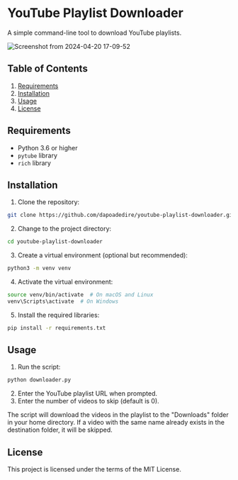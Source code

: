 # YouTube Playlist Downloader

A simple command-line tool to download YouTube playlists.



![Screenshot from 2024-04-20 17-09-52](https://github.com/dapoadedire/youtube-playlist-downloader/assets/95668340/68992d4b-909c-4c98-9395-6ae23a4f97b8)


## Table of Contents

1. [Requirements](#requirements)
2. [Installation](#installation)
3. [Usage](#usage)
4. [License](#license)

## Requirements

- Python 3.6 or higher
- `pytube` library
- `rich` library

## Installation

1. Clone the repository:
```bash
git clone https://github.com/dapoadedire/youtube-playlist-downloader.git
```
2. Change to the project directory:
```bash
cd youtube-playlist-downloader
```
3. Create a virtual environment (optional but recommended):
```bash
python3 -m venv venv
```
4. Activate the virtual environment:
```bash
source venv/bin/activate  # On macOS and Linux
venv\Scripts\activate  # On Windows
```
5. Install the required libraries:
```bash
pip install -r requirements.txt
```

## Usage

1. Run the script:
```bash
python downloader.py
```
2. Enter the YouTube playlist URL when prompted.
3. Enter the number of videos to skip (default is 0).

The script will download the videos in the playlist to the "Downloads" folder in your home directory. If a video with the same name already exists in the destination folder, it will be skipped.

## License

This project is licensed under the terms of the MIT License.
